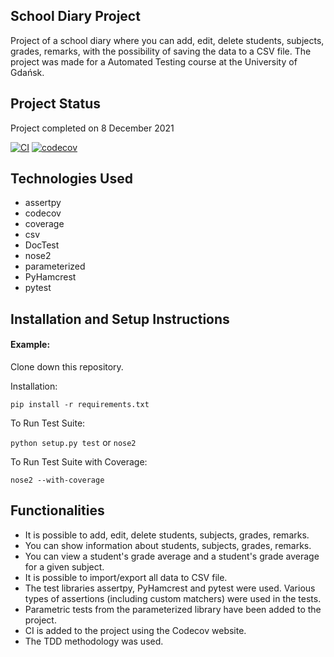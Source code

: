 ## School Diary Project

Project of a school diary where you can add, edit, delete students, subjects, grades, remarks, with the possibility of
saving the data to a CSV file. The project was made for a Automated Testing course at the University of Gdańsk.

## Project Status

Project completed on 8 December 2021

[![CI](https://github.com/mstapaj/TestowanieAutomatyczne_Projekt_I/actions/workflows/tests.yml/badge.svg)](https://github.com/mstapaj/TestowanieAutomatyczne_Projekt_I/actions/workflows/tests.yml)
[![codecov](https://codecov.io/gh/mstapaj/TestowanieAutomatyczne_Projekt_I/branch/main/graph/badge.svg?token=M8STI1TDIU)](https://codecov.io/gh/mstapaj/TestowanieAutomatyczne_Projekt_I)

## Technologies Used

- assertpy
- codecov
- coverage
- csv
- DocTest
- nose2
- parameterized
- PyHamcrest
- pytest

## Installation and Setup Instructions

#### Example:

Clone down this repository.

Installation:

`pip install -r requirements.txt`

To Run Test Suite:

`python setup.py test` or `nose2`

To Run Test Suite with Coverage:

`nose2 --with-coverage`

## Functionalities

- It is possible to add, edit, delete students, subjects, grades, remarks.
- You can show information about students, subjects, grades, remarks.
- You can view a student's grade average and a student's grade average for a given subject.
- It is possible to import/export all data to CSV file.
- The test libraries assertpy, PyHamcrest and pytest were used. Various types of assertions (including custom matchers)
  were used in the tests.
- Parametric tests from the parameterized library have been added to the project.
- CI is added to the project using the Codecov website.
- The TDD methodology was used.